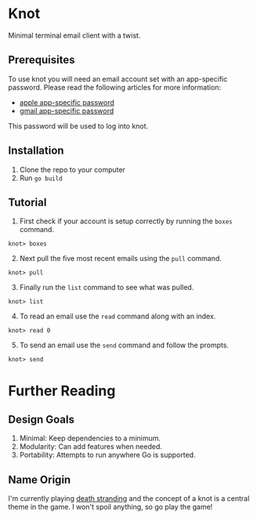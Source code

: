 # Knot
Minimal terminal email client with a twist.

## Prerequisites

To use knot you will need an email account set with an app-specific password. Please read the following articles for more information:
- [apple app-specific password](https://support.apple.com/en-us/102654)
- [gmail app-specific password](https://support.google.com/accounts/answer/185833?hl=en)

This password will be used to log into knot.

## Installation
1. Clone the repo to your computer
2. Run `go build`

## Tutorial
1. First check if your account is setup correctly by running the `boxes` command.
```
knot> boxes
```
2. Next pull the five most recent emails using the `pull` command.
```
knot> pull
```
3. Finally run the `list` command to see what was pulled.
```
knot> list
```
4. To read an email use the `read` command along with an index.
```
knot> read 0
```
5. To send an email use the `send` command and follow the prompts.
```
knot> send
```

# Further Reading

## Design Goals
1. Minimal: Keep dependencies to a minimum.
2. Modularity: Can add features when needed.
3. Portability: Attempts to run anywhere Go is supported.

## Name Origin
I'm currently playing [death stranding](https://en.wikipedia.org/wiki/Death_Stranding) and the concept of a knot is a central theme in the game. I won't spoil anything, so go play the game!
